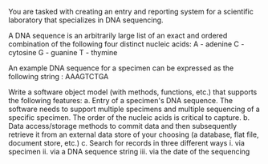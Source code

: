  You are tasked with creating an entry and reporting system for a scientific
 laboratory that specializes in DNA sequencing.

 A DNA sequence is an arbitrarily large list of an exact and ordered
          combination of the following four distinct nucleic acids:
              A - adenine C - cytosine G - guanine T - thymine

 An example DNA sequence for a specimen can be expressed as the following string :
               AAAGTCTGA


 Write a software object model (with methods, functions, etc.)
 that supports the following features:
           a. Entry of a specimen's DNA sequence. The software needs to support
               multiple specimens and multiple sequencing of a specific specimen.
               The order of the nucleic acids is critical to capture.
           b. Data access/storage methods to commit data and then subsequently
               retrieve it from an external data store of your choosing
               (a database, flat file, document store, etc.)
           c. Search for records in three different ways
                   i. via specimen
                   ii. via a DNA sequence string
                   iii. via the date of the sequencing
